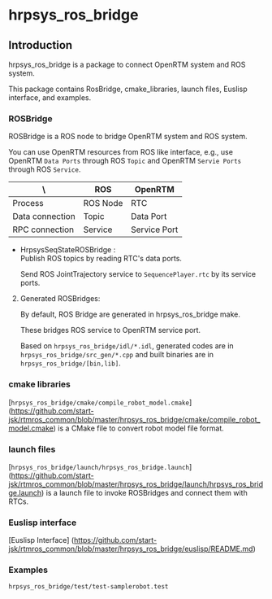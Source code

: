 # hrpsys\_ros\_bridge
## Introduction
hrpsys\_ros\_bridge is a package to connect OpenRTM system and ROS system.

This package contains RosBridge, cmake_libraries, launch files, Euslisp interface, and examples.

### ROSBridge
  ROSBridge is a ROS node to bridge OpenRTM system and ROS system.

  You can use OpenRTM resources from ROS like interface, e.g., 
  use OpenRTM ``Data Ports`` through ROS ``Topic`` and OpenRTM ``Servie Ports`` through ROS ``Service``.

| \ | ROS | OpenRTM |
| --- | --- | --- |
| Process | ROS Node | RTC |
| Data connection | Topic | Data Port |
| RPC connection | Service | Service Port |

- HrpsysSeqStateROSBridge :  
  Publish ROS topics by reading RTC's data ports. 

  Send ROS JointTrajectory service to ``SequencePlayer.rtc``  by its service ports.

2. Generated ROSBridges:

   By default, ROS Bridge are generated in hrpsys\_ros\_bridge make.

   These bridges ROS service to OpenRTM service port.

   Based on ``hrpsys_ros_bridge/idl/*.idl``, generated codes are in ``hrpsys_ros_bridge/src_gen/*.cpp`` and built binaries are in ``hrpsys_ros_bridge/[bin,lib]``. 
   
### cmake libraries
   [``hrpsys_ros_bridge/cmake/compile_robot_model.cmake``] (https://github.com/start-jsk/rtmros_common/blob/master/hrpsys_ros_bridge/cmake/compile_robot_model.cmake) is a CMake file to convert robot model file format.

### launch files
   [``hrpsys_ros_bridge/launch/hrpsys_ros_bridge.launch``] (https://github.com/start-jsk/rtmros_common/blob/master/hrpsys_ros_bridge/launch/hrpsys_ros_bridge.launch) is a launch file to invoke ROSBridges and connect them with RTCs.

### Euslisp interface
   [Euslisp Interface] (https://github.com/start-jsk/rtmros_common/blob/master/hrpsys_ros_bridge/euslisp/README.md)

### Examples
   ``hrpsys_ros_bridge/test/test-samplerobot.test``
